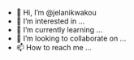 - 👋 Hi, I’m @jelanikwakou
- 👀 I’m interested in ...
- 🌱 I’m currently learning ...
- 💞️ I’m looking to collaborate on ...
- 📫 How to reach me ...

<!---
jelanikwakou/jelanikwakou is a ✨ special ✨ repository because its `README.md` (this file) appears on your GitHub profile.
You can click the Preview link to take a look at your changes.
--->
